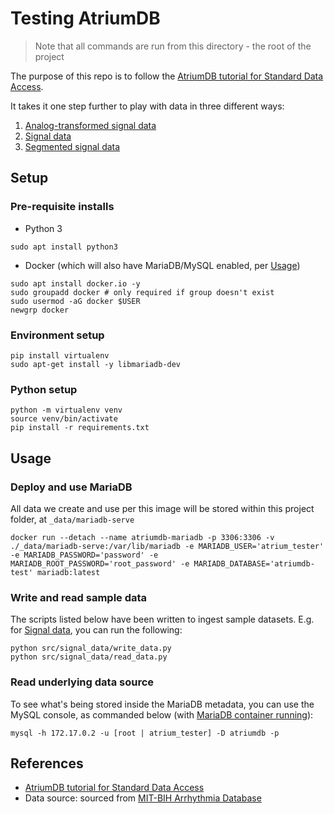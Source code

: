 # Testing AtriumDB

> Note that all commands are run from this directory - the root of the project

The purpose of this repo is to follow the [AtriumDB tutorial for Standard Data Access](https://docs.atriumdb.io/tutorial.html#standard-data-access).

It takes it one step further to play with data in three different ways:
1. [Analog-transformed signal data](./src/analog_transformed_signal_data/)
1. [Signal data](./src/signal_data/)
1. [Segmented signal data](./src/signals_by_segment/)

## Setup

### Pre-requisite installs
* Python 3
```
sudo apt install python3
```

* Docker (which will also have MariaDB/MySQL enabled, per [Usage](#usage))
```
sudo apt install docker.io -y
sudo groupadd docker # only required if group doesn't exist
sudo usermod -aG docker $USER
newgrp docker
```

### Environment setup
```
pip install virtualenv
sudo apt-get install -y libmariadb-dev
```

### Python setup
```
python -m virtualenv venv
source venv/bin/activate
pip install -r requirements.txt
```

## Usage

### Deploy and use MariaDB

All data we create and use per this image will be stored within this project folder, at `_data/mariadb-serve`

```
docker run --detach --name atriumdb-mariadb -p 3306:3306 -v ./_data/mariadb-serve:/var/lib/mariadb -e MARIADB_USER='atrium_tester' -e MARIADB_PASSWORD='password' -e MARIADB_ROOT_PASSWORD='root_password' -e MARIADB_DATABASE='atriumdb-test' mariadb:latest
```

### Write and read sample data

The scripts listed below have been written to ingest sample datasets. E.g. for [Signal data](./src/signal_data/), you can run the following:
```
python src/signal_data/write_data.py
python src/signal_data/read_data.py
```

### Read underlying data source

To see what's being stored inside the MariaDB metadata, you can use the MySQL console, as commanded below (with [MariaDB container running](#deploy-and-use-mariadb)):
```
mysql -h 172.17.0.2 -u [root | atrium_tester] -D atriumdb -p
```

## References

* [AtriumDB tutorial for Standard Data Access](https://docs.atriumdb.io/tutorial.html#standard-data-access)
* Data source: sourced from [MIT-BIH Arrhythmia Database](https://physionet.org/content/mitdb/1.0.0/)